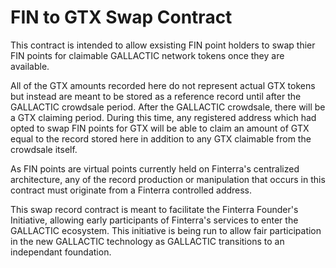 # FIN to GTX Swap Contract

This contract is intended to allow exsisting FIN point holders to swap thier FIN points for claimable GALLACTIC network tokens once they are available.

All of the GTX amounts recorded here do not represent actual GTX tokens but instead are meant to be stored as a reference record until after the GALLACTIC crowdsale period. After the GALLACTIC crowdsale, there will be a GTX claiming period. During this time, any registered address which had opted to swap FIN points for GTX will be able to claim an amount of GTX equal to the record stored here in addition to any GTX claimable from the crowdsale itself.

As FIN points are virtual points currently held on Finterra's centralized architecture, any of the record production or manipulation that occurs in this contract must originate from a Finterra controlled address.

This swap record contract is meant to facilitate the Finterra Founder's Initiative, allowing early participants of Finterra's services to enter the GALLACTIC ecosystem. This initiative is being run to allow fair participation in the new GALLACTIC technology as GALLACTIC transitions to an independant foundation.
